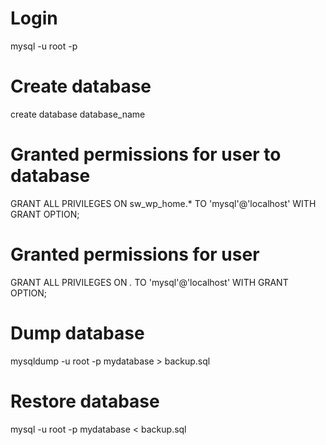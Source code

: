 # Login

mysql -u root -p
# Create database
create database database_name

# Granted permissions for user to database
GRANT ALL PRIVILEGES ON sw_wp_home.* TO 'mysql'@'localhost' WITH GRANT OPTION;

# Granted permissions for user
GRANT ALL PRIVILEGES ON *.* TO 'mysql'@'localhost' WITH GRANT OPTION;

# Dump database
mysqldump -u root -p mydatabase > backup.sql

# Restore database
mysql -u root -p mydatabase < backup.sql